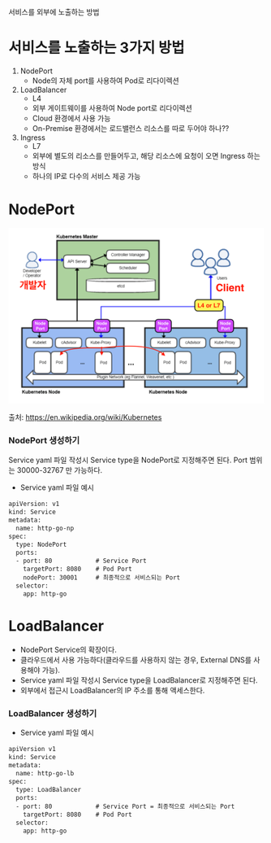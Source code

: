 서비스를 외부에 노출하는 방법

# 서비스를 노출하는 3가지 방법
1) NodePort
    * Node의 자체 port를 사용하여 Pod로 리다이렉션
2) LoadBalancer
    * L4
    * 외부 게이트웨이를 사용하여 Node port로 리다이렉션
    * Cloud 환경에서 사용 가능
    * On-Premise 환경에서는 로드밸런스 리소스를 따로 두어야 하나??
3) Ingress
    * L7
    * 외부에 별도의 리소스를 만들어두고, 해당 리소스에 요청이 오면 Ingress 하는 방식
    * 하나의 IP로 다수의 서비스 제공 가능 

# NodePort

![](/STEP1-core-concepts-of-k8s/images/10-Service2-NodePort-LoadBalancer-k8s-archi.png)  

출처: https://en.wikipedia.org/wiki/Kubernetes

### NodePort 생성하기

Service yaml 파일 작성시 Service type을 NodePort로 지정해주면 된다. Port 범위는 30000-32767 만 가능하다.

* Service yaml 파일 예시
```
apiVersion: v1
kind: Service
metadata:
  name: http-go-np
spec:
  type: NodePort
  ports:
  - port: 80            # Service Port
    targetPort: 8080    # Pod Port
    nodePort: 30001     # 최종적으로 서비스되는 Port
  selector:
    app: http-go
```

# LoadBalancer

* NodePort Service의 확장이다.
* 클라우드에서 사용 가능하다(클라우드를 사용하지 않는 경우, External DNS를 사용해야 가능).
* Service yaml 파일 작성시 Service type을 LoadBalancer로 지정해주면 된다.
* 외부에서 접근시 LoadBalancer의 IP 주소를 통해 액세스한다.

### LoadBalancer 생성하기

* Service yaml 파일 예시
```
apiVersion v1
kind: Service
metadata:
  name: http-go-lb
spec:
  type: LoadBalancer
  ports:
  - port: 80            # Service Port = 최종적으로 서비스되는 Port
    targetPort: 8080    # Pod Port
  selector:
    app: http-go
```